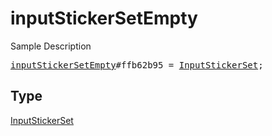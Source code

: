 # inputStickerSetEmpty

Sample Description

<pre>
<a href="../constructor/inputStickerSetEmpty.md">inputStickerSetEmpty</a>#ffb62b95 = <a href="../type/InputStickerSet.md">InputStickerSet</a>;
</pre>

## Type

<a href="../type/InputStickerSet.md">InputStickerSet</a>

